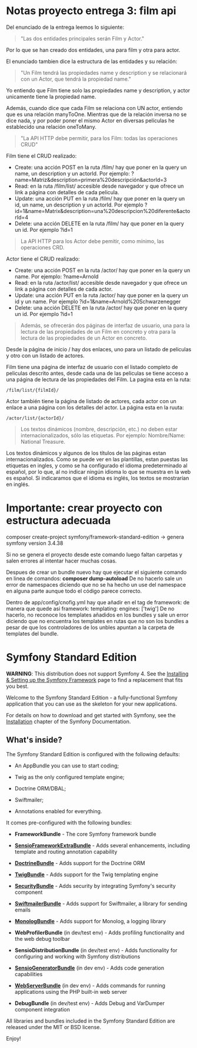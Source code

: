 Notas proyecto entrega 3: film api
========================

Del enunciado de la entrega leemos lo siguiente:

>"Las dos entidades principales serán Film y Actor."

Por lo que se han creado dos entidades, una para film y otra para actor.

El enunciado tambien dice la estructura de las entidades y su relación:

>"Un Film tendrá las propiedades name y description y se relacionará con un Actor, que tendrá la propiedad name."

Yo entiendo que Film tiene solo las propiedades name y description, y actor unicamente tiene la propiedad name.

Además, cuando dice que cada Film se relaciona con UN actor, entiendo que es una relación manyToOne. Mientras que de la 
relación inversa no se dice nada, y por poder poner el mismo Actor en diversas películas he establecido una relación oneToMany.

>"La API HTTP debe permitir, para los Film: todas las operaciones CRUD"

Film tiene el CRUD realizado:
* Create: una acción POST en la ruta /film/ hay que poner en la query un name, un description y un actorId. Por ejemplo: ?name=Matriz&description=primera%20descripción&actorId=3
* Read: en la ruta /film/list/ accesible desde navegador y que ofrece un link a página con detalles de cada pelicula.
* Update: una acción PUT en la ruta /film/ hay que poner en la query un id, un name, un description y un actorId. Por ejemplo ?id=1&name=Matrix&description=una%20descripcion%20diferente&actorId=4
* Delete: una acción DELETE en la ruta /film/ hay que poner en la query un id. Por ejemplo ?id=1

> La API HTTP para los Actor debe pemitir, como mínimo, las operaciones CRD.

Actor tiene el CRUD realizado:
* Create: una acción POST en la ruta /actor/ hay que poner en la query un name. Por ejemplo: ?name=Arnold
* Read: en la ruta /actor/list/ accesible desde navegador y que ofrece un link a página con detalles de cada actor.
* Update: una acción PUT en la ruta /actor/ hay que poner en la query un id y un name. Por ejemplo ?id=1&name=Arnold%20Schwarzenegger
* Delete: una acción DELETE en la ruta /actor/ hay que poner en la query un id. Por ejemplo ?id=1

> Además, se ofrecerán dos páginas de interfaz de usuario, una para la lectura de las propiedades de un Film en concreto y otra para la lectura de las propiedades de un Actor en concreto.

Desde la página de inicio / hay dos enlaces, uno para un listado de peliculas y otro con un listado de actores.

Film tiene una página de interfaz de usuario con el listado completo de peliculas descrito antes, desde cada una de las
peliculas se tiene acceso a una página de lectura de las propiedades del Film. La pagina esta en la ruta:

    /film/list/{filmId}/

Actor también tiene la página de listado de actores, cada actor con un enlace a una página con los detalles del actor. La página esta en la ruuta:

    /actor/list/{actorId}/
    
>  Los textos dinámicos (nombre, descripción, etc.) no deben estar internacionalizados, sólo las etiquetas. Por ejemplo: Nombre/Name: National Treasure. 

Los textos dinámicos y algunos de los títulos de las páginas estan internacionalizados. Como se puede ver en las plantillas,
estan puestas las etiquetas en ingles, y como se ha configurado el idioma predeterminado al español, por lo que, al no 
indicar ningún idioma lo que se muestra en la web es español. Si indicaramos que el idioma es inglés, los textos se mostrarían en inglés.


Importante: crear proyecto con estructura adecuada
========================

composer create-project symfony/framework-standard-edition -> genera symfony version 3.4.38

Si no se genera el proyecto desde este comando luego faltan carpetas y salen errores al intentar hacer muchas cosas.

Despues de crear un bundle nuevo hay que ejecutar el siguiente comando en linea de comandos:
**composer dump-autoload**
De no hacerlo sale un error de namespaces diciendo que no se ha hecho un use del namespace en alguna parte aunque todo el código parece correcto.

Dentro de app/config/cnofig.yml hay que añadir en el tag de framework: de manera que quede asi
framework:
    templating:
        engines: ['twig']
De no hacerlo, no reconoce los templates añadidos en los bundles y sale un error diciendo que no encuentra los templates en rutas que no son los bundles a pesar de que los controladores de los unbles apuntan a la carpeta de templates del bundle.



Symfony Standard Edition
========================

**WARNING**: This distribution does not support Symfony 4. See the
[Installing & Setting up the Symfony Framework][15] page to find a replacement
that fits you best.

Welcome to the Symfony Standard Edition - a fully-functional Symfony
application that you can use as the skeleton for your new applications.

For details on how to download and get started with Symfony, see the
[Installation][1] chapter of the Symfony Documentation.

What's inside?
--------------

The Symfony Standard Edition is configured with the following defaults:

  * An AppBundle you can use to start coding;

  * Twig as the only configured template engine;

  * Doctrine ORM/DBAL;

  * Swiftmailer;

  * Annotations enabled for everything.

It comes pre-configured with the following bundles:

  * **FrameworkBundle** - The core Symfony framework bundle

  * [**SensioFrameworkExtraBundle**][6] - Adds several enhancements, including
    template and routing annotation capability

  * [**DoctrineBundle**][7] - Adds support for the Doctrine ORM

  * [**TwigBundle**][8] - Adds support for the Twig templating engine

  * [**SecurityBundle**][9] - Adds security by integrating Symfony's security
    component

  * [**SwiftmailerBundle**][10] - Adds support for Swiftmailer, a library for
    sending emails

  * [**MonologBundle**][11] - Adds support for Monolog, a logging library

  * **WebProfilerBundle** (in dev/test env) - Adds profiling functionality and
    the web debug toolbar

  * **SensioDistributionBundle** (in dev/test env) - Adds functionality for
    configuring and working with Symfony distributions

  * [**SensioGeneratorBundle**][13] (in dev env) - Adds code generation
    capabilities

  * [**WebServerBundle**][14] (in dev env) - Adds commands for running applications
    using the PHP built-in web server

  * **DebugBundle** (in dev/test env) - Adds Debug and VarDumper component
    integration

All libraries and bundles included in the Symfony Standard Edition are
released under the MIT or BSD license.

Enjoy!

[1]:  https://symfony.com/doc/3.4/setup.html
[6]:  https://symfony.com/doc/current/bundles/SensioFrameworkExtraBundle/index.html
[7]:  https://symfony.com/doc/3.4/doctrine.html
[8]:  https://symfony.com/doc/3.4/templating.html
[9]:  https://symfony.com/doc/3.4/security.html
[10]: https://symfony.com/doc/3.4/email.html
[11]: https://symfony.com/doc/3.4/logging.html
[13]: https://symfony.com/doc/current/bundles/SensioGeneratorBundle/index.html
[14]: https://symfony.com/doc/current/setup/built_in_web_server.html
[15]: https://symfony.com/doc/current/setup.html
